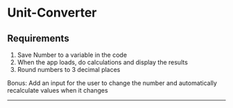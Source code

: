 # Unit-Converter

## Requirements

1. Save Number to a variable in the code
2. When the app loads, do calculations and display the results
3. Round numbers to 3 decimal places

Bonus: Add an input for the user to change the number and automatically recalculate values when it changes

--- 
